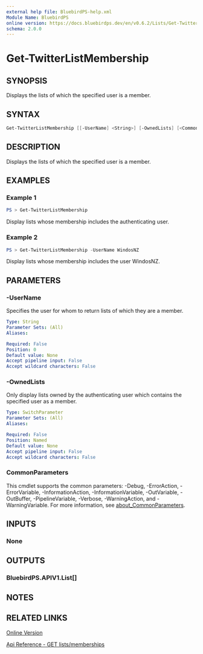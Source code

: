```yaml
---
external help file: BluebirdPS-help.xml
Module Name: BluebirdPS
online version: https://docs.bluebirdps.dev/en/v0.6.2/Lists/Get-TwitterListMembership
schema: 2.0.0
---
```


# Get-TwitterListMembership

## SYNOPSIS

Displays the lists of which the specified user is a member.

## SYNTAX

```powershell
Get-TwitterListMembership [[-UserName] <String>] [-OwnedLists] [<CommonParameters>]
```

## DESCRIPTION

Displays the lists of which the specified user is a member.

## EXAMPLES

### Example 1

```powershell
PS > Get-TwitterListMembership
```

Display lists whose membership includes the authenticating user.

### Example 2

```powershell
PS > Get-TwitterListMembership -UserName WindosNZ
```

Display lists whose membership includes the user WindosNZ.

## PARAMETERS

### -UserName

Specifies the user for whom to return lists of which they are a member.

```yaml
Type: String
Parameter Sets: (All)
Aliases:

Required: False
Position: 0
Default value: None
Accept pipeline input: False
Accept wildcard characters: False
```

### -OwnedLists

Only display lists owned by the authenticating user which contains the specified user as a member.

```yaml
Type: SwitchParameter
Parameter Sets: (All)
Aliases:

Required: False
Position: Named
Default value: None
Accept pipeline input: False
Accept wildcard characters: False
```

### CommonParameters

This cmdlet supports the common parameters: -Debug, -ErrorAction, -ErrorVariable, -InformationAction, -InformationVariable, -OutVariable, -OutBuffer, -PipelineVariable, -Verbose, -WarningAction, and -WarningVariable. For more information, see [about_CommonParameters](http://go.microsoft.com/fwlink/?LinkID=113216).

## INPUTS

### None

## OUTPUTS

### BluebirdPS.APIV1.List[]

## NOTES

## RELATED LINKS

[Online Version](https://docs.bluebirdps.dev/en/v0.6.2/Lists/Get-TwitterListMembership)

[Api Reference - GET lists/memberships](https://developer.twitter.com/en/docs/twitter-api/v1/accounts-and-users/create-manage-lists/api-reference/get-lists-memberships)
